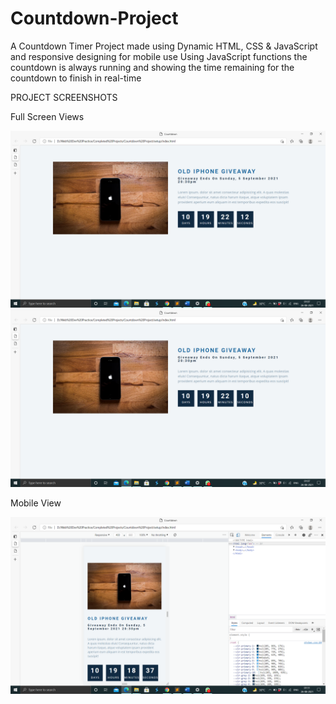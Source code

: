 # Countdown-Project
A Countdown Timer Project made using Dynamic HTML, CSS &amp; JavaScript and responsive designing for mobile use
Using JavaScript functions the countdown is always running and showing the time remaining for the countdown to finish in real-time 

PROJECT SCREENSHOTS

Full Screen Views

<img src = "https://github.com/SambhavAggarwal01/Countdown-Project/blob/main/Countdown%20Project/Project%20Screenshots/Screenshot%202021-08-26%2001.07.47.png" alt = "Full Screen Countdown View" />

<img src = "https://github.com/SambhavAggarwal01/Countdown-Project/blob/main/Countdown%20Project/Project%20Screenshots/Screenshot%202021-08-26%2001.07.49.png" alt = "Full Screen Countdown View" />


Mobile View

<img src = "https://github.com/SambhavAggarwal01/Countdown-Project/blob/main/Countdown%20Project/Project%20Screenshots/Screenshot%202021-08-26%2001.11.22.png" alt = "Mobile Screen Countdown View" />
